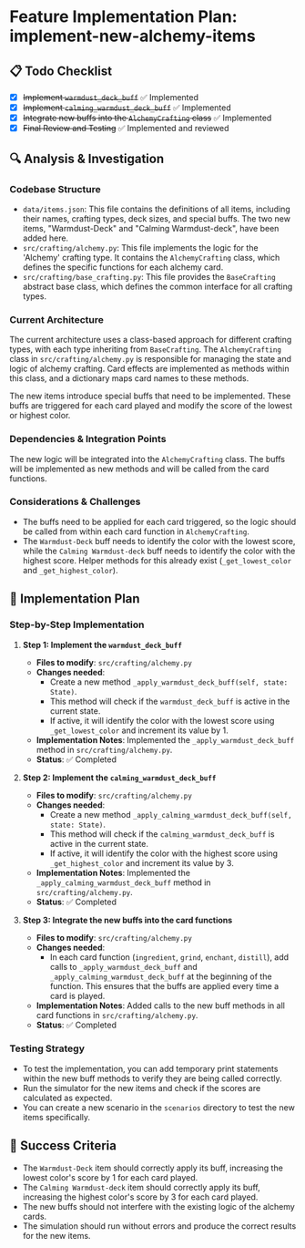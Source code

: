 # Feature Implementation Plan: implement-new-alchemy-items

## 📋 Todo Checklist
- [x] ~~Implement `warmdust_deck_buff`~~ ✅ Implemented
- [x] ~~Implement `calming_warmdust_deck_buff`~~ ✅ Implemented
- [x] ~~Integrate new buffs into the `AlchemyCrafting` class~~ ✅ Implemented
- [x] ~~Final Review and Testing~~ ✅ Implemented and reviewed

## 🔍 Analysis & Investigation

### Codebase Structure
- `data/items.json`: This file contains the definitions of all items, including their names, crafting types, deck sizes, and special buffs. The two new items, "Warmdust-Deck" and "Calming Warmdust-deck", have been added here.
- `src/crafting/alchemy.py`: This file implements the logic for the 'Alchemy' crafting type. It contains the `AlchemyCrafting` class, which defines the specific functions for each alchemy card.
- `src/crafting/base_crafting.py`: This file provides the `BaseCrafting` abstract base class, which defines the common interface for all crafting types.

### Current Architecture
The current architecture uses a class-based approach for different crafting types, with each type inheriting from `BaseCrafting`. The `AlchemyCrafting` class in `src/crafting/alchemy.py` is responsible for managing the state and logic of alchemy crafting. Card effects are implemented as methods within this class, and a dictionary maps card names to these methods.

The new items introduce special buffs that need to be implemented. These buffs are triggered for each card played and modify the score of the lowest or highest color.

### Dependencies & Integration Points
The new logic will be integrated into the `AlchemyCrafting` class. The buffs will be implemented as new methods and will be called from the card functions.

### Considerations & Challenges
- The buffs need to be applied for each card triggered, so the logic should be called from within each card function in `AlchemyCrafting`.
- The `Warmdust-Deck` buff needs to identify the color with the lowest score, while the `Calming Warmdust-deck` buff needs to identify the color with the highest score. Helper methods for this already exist (`_get_lowest_color` and `_get_highest_color`).

## 📝 Implementation Plan

### Step-by-Step Implementation
1. **Step 1: Implement the `warmdust_deck_buff`**
   - **Files to modify**: `src/crafting/alchemy.py`
   - **Changes needed**:
     - Create a new method `_apply_warmdust_deck_buff(self, state: State)`.
     - This method will check if the `warmdust_deck_buff` is active in the current state.
     - If active, it will identify the color with the lowest score using `_get_lowest_color` and increment its value by 1.
   - **Implementation Notes**: Implemented the `_apply_warmdust_deck_buff` method in `src/crafting/alchemy.py`.
   - **Status**: ✅ Completed

2. **Step 2: Implement the `calming_warmdust_deck_buff`**
   - **Files to modify**: `src/crafting/alchemy.py`
   - **Changes needed**:
     - Create a new method `_apply_calming_warmdust_deck_buff(self, state: State)`.
     - This method will check if the `calming_warmdust_deck_buff` is active in the current state.
     - If active, it will identify the color with the highest score using `_get_highest_color` and increment its value by 3.
   - **Implementation Notes**: Implemented the `_apply_calming_warmdust_deck_buff` method in `src/crafting/alchemy.py`.
   - **Status**: ✅ Completed

3. **Step 3: Integrate the new buffs into the card functions**
   - **Files to modify**: `src/crafting/alchemy.py`
   - **Changes needed**:
     - In each card function (`ingredient`, `grind`, `enchant`, `distill`), add calls to `_apply_warmdust_deck_buff` and `_apply_calming_warmdust_deck_buff` at the beginning of the function. This ensures that the buffs are applied every time a card is played.
   - **Implementation Notes**: Added calls to the new buff methods in all card functions in `src/crafting/alchemy.py`.
   - **Status**: ✅ Completed

### Testing Strategy
- To test the implementation, you can add temporary print statements within the new buff methods to verify they are being called correctly.
- Run the simulator for the new items and check if the scores are calculated as expected.
- You can create a new scenario in the `scenarios` directory to test the new items specifically.

## 🎯 Success Criteria
- The `Warmdust-Deck` item should correctly apply its buff, increasing the lowest color's score by 1 for each card played.
- The `Calming Warmdust-deck` item should correctly apply its buff, increasing the highest color's score by 3 for each card played.
- The new buffs should not interfere with the existing logic of the alchemy cards.
- The simulation should run without errors and produce the correct results for the new items.

